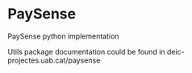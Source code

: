 # PaySense
PaySense python implementation

Utils package documentation could be found in deic-projectes.uab.cat/paysense

